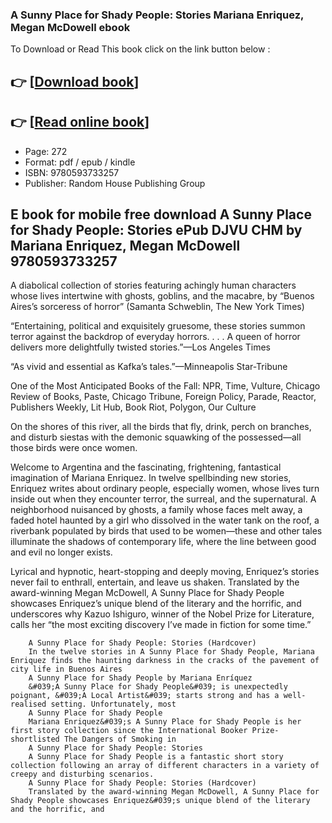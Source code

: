 ### A Sunny Place for Shady People: Stories Mariana Enriquez, Megan McDowell ebook

To Download or Read This book click on the link button below :

## 👉  [**[Download book](http://filesbooks.info/download.php?group=book&from=github.com&id=717131&lnk=1060 "Download book")**]

## 👉  [**[Read online book](http://filesbooks.info/download.php?group=book&from=github.com&id=717131&lnk=1060 "Read online book")**]


* Page: 272
* Format: pdf / epub / kindle
* ISBN: 9780593733257
* Publisher: Random House Publishing Group



## E book for mobile free download A Sunny Place for Shady People: Stories ePub DJVU CHM by Mariana Enriquez, Megan McDowell 9780593733257



A diabolical collection of stories featuring achingly human characters whose lives intertwine with ghosts, goblins, and the macabre, by “Buenos Aires’s sorceress of horror” (Samanta Schweblin, The New York Times)
 
 “Entertaining, political and exquisitely gruesome, these stories summon terror against the backdrop of everyday horrors. . . . A queen of horror delivers more delightfully twisted stories.”—Los Angeles Times
 
 “As vivid and essential as Kafka’s tales.”—Minneapolis Star-Tribune
 
 One of the Most Anticipated Books of the Fall: NPR, Time, Vulture, Chicago Review of Books, Paste, Chicago Tribune, Foreign Policy, Parade, Reactor, Publishers Weekly, Lit Hub, Book Riot, Polygon, Our Culture
 
 On the shores of this river, all the birds that fly, drink, perch on branches, and disturb siestas with the demonic squawking of the possessed—all those birds were once women.
 
 Welcome to Argentina and the fascinating, frightening, fantastical imagination of Mariana Enriquez. In twelve spellbinding new stories, Enriquez writes about ordinary people, especially women, whose lives turn inside out when they encounter terror, the surreal, and the supernatural. A neighborhood nuisanced by ghosts, a family whose faces melt away, a faded hotel haunted by a girl who dissolved in the water tank on the roof, a riverbank populated by birds that used to be women—these and other tales illuminate the shadows of contemporary life, where the line between good and evil no longer exists.
 
 Lyrical and hypnotic, heart-stopping and deeply moving, Enriquez’s stories never fail to enthrall, entertain, and leave us shaken. Translated by the award-winning Megan McDowell, A Sunny Place for Shady People showcases Enriquez’s unique blend of the literary and the horrific, and underscores why Kazuo Ishiguro, winner of the Nobel Prize for Literature, calls her “the most exciting discovery I’ve made in fiction for some time.”


        A Sunny Place for Shady People: Stories (Hardcover)
        In the twelve stories in A Sunny Place for Shady People, Mariana Enriquez finds the haunting darkness in the cracks of the pavement of city life in Buenos Aires 
        A Sunny Place for Shady People by Mariana Enríquez
        &#039;A Sunny Place for Shady People&#039; is unexpectedly poignant, &#039;A Local Artist&#039; starts strong and has a well-realised setting. Unfortunately, most 
        A Sunny Place for Shady People
        Mariana Enriquez&#039;s A Sunny Place for Shady People is her first story collection since the International Booker Prize-shortlisted The Dangers of Smoking in 
        A Sunny Place for Shady People: Stories
        A Sunny Place for Shady People is a fantastic short story collection following an array of different characters in a variety of creepy and disturbing scenarios.
        A Sunny Place for Shady People: Stories (Hardcover)
        Translated by the award-winning Megan McDowell, A Sunny Place for Shady People showcases Enriquez&#039;s unique blend of the literary and the horrific, and 
    




